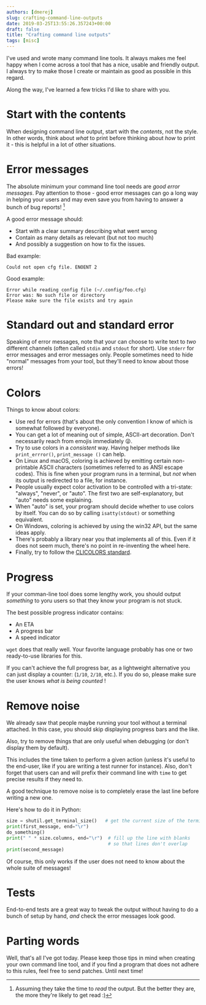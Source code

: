 ```yaml
---
authors: [dmerej]
slug: crafting-command-line-outputs
date: 2019-03-25T13:55:26.357243+00:00
draft: false
title: "Crafting command line outputs"
tags: [misc]
---
```



I've used and wrote many command line tools. It always makes me feel happy when I come across a tool that has a nice, usable and friendly output. I always try to make those I create or maintain as good as possible in this regard.

Along the way, I've learned a few tricks I'd like to share with you.

<!-- more -->

# Start with the contents

When designing command line output, start with the *contents*, not the style.
In other words, think about *what* to print before thinking about *how* to print it - this is helpful in a lot of other situations.

# Error messages

The absolute minimum your command line tool needs are *good error messages*.
Pay attention to those -  good error messages can go a long way in helping your users and may even save you from having to answer a bunch of bug reports! [^1]

A good error message should:

* Start with a clear summary describing what went wrong
* Contain as many details as relevant (but not too much)
* And possibly a suggestion on how to fix the issues.

Bad example:
```
Could not open cfg file. ENOENT 2
```

Good example:
```
Error while reading config file (~/.config/foo.cfg)
Error was: No such file or directory
Please make sure the file exists and try again
```


# Standard out and standard error

Speaking of error messages, note that your can choose to write text to *two* different channels (often called `stdin` and `stdout` for short). Use `stderr` for error messages and error messages only. People sometimes need to hide "normal" messages from your tool, but they'll need to know about those errors!

# Colors

Things to know about colors:

* Use red for errors (that's about the only convention I know of which is somewhat followed by everyone).
* You can get a lot of meaning out of simple, ASCII-art decoration. Don't necessarily reach from emojis immediately 😜.
* Try to use colors in a *consistent* way. Having helper methods like `print_errror()`, `print_message ()` can help.
* On Linux and macOS, coloring is achieved by emitting certain non-printable ASCII characters (sometimes referred to as ANSI escape codes). This is fine when your program runs in a terminal, but *not* when its output is redirected to a file, for instance.
* People usually expect color activation to be controlled with a tri-state: "always", "never", or "auto". The first two are self-explanatory, but "auto" needs some explaining.
* When "auto" is set, your program should decide whether to use colors by itself. You can do so by calling `isatty(stdout)` or something equivalent.
* On Windows, coloring is achieved by using the win32 API, but the same ideas apply.
* There's probably a library near you that implements all of this. Even if it does not seem much, there's no point in re-inventing the wheel here.
* Finally, try to follow the [CLICOLORS standard](
https://bixense.com/clicolors/).

# Progress

If your comman-line tool does some lengthy work, you should output _something_  to yoru users so that they know your program is not stuck.

The best possible progress indicator contains:

* An ETA
* A progress bar
* A speed indicator

`wget` does that really well. Your favorite language probably has one or two ready-to-use libraries for this.

If you can't achieve the full progress bar, as a lightweight alternative you can just display a counter: (`1/10`, `2/10`, etc.). If you do so, please make sure the user knows *what is being counted* !

# Remove noise

We already saw that people maybe running your tool without a terminal attached. In this case, you should skip displaying progress bars and the like.

Also, try to remove things that are only useful when debugging (or don't display them by default).

This includes the time taken to perform a given action (unless it's useful to the end-user, like if you are writing a test runner for instance). Also, don't forget that users can and will prefix their command line with `time` to get precise results if they need to.

A good technique to remove noise is to completely erase the last line before writing a new one.

Here's how to do it in Python:

```python
size = shutil.get_terminal_size()   # get the current size of the terminal
print(first_message, end="\r")
do_something()
print(" " * size.columns, end="\r")  # fill up the line with blanks
                                     # so that lines don't overlap
print(second_message)
```

Of course, this only works if the user does not need to know about the whole suite of messages!

# Tests

End-to-end tests are a great way to tweak the output without having to do a bunch of setup by hand, *and* check the error messages look good.


# Parting words

Well, that's all I've got today. Please keep those tips in mind when creating your own command line tool, and if you find a program that does not adhere to this rules, feel free to send patches. Until next time!


[^1]: Assuming they take the time to *read* the output. But the better they are, the more they're likely to get read :)
[^2]: If you are wondering, IDEs and services like Travis CI manage to display colors by creating a fake tty, running your tool as usual connected to it, and then re-interprenting ANSI codes. Using `isatty()` should still work in this case.
